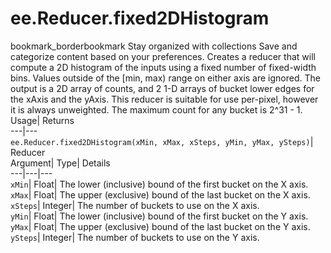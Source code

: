  
#  ee.Reducer.fixed2DHistogram 
bookmark_borderbookmark Stay organized with collections  Save and categorize content based on your preferences.
Creates a reducer that will compute a 2D histogram of the inputs using a fixed number of fixed-width bins. Values outside of the [min, max) range on either axis are ignored. The output is a 2D array of counts, and 2 1-D arrays of bucket lower edges for the xAxis and the yAxis. This reducer is suitable for use per-pixel, however it is always unweighted. The maximum count for any bucket is 2^31 - 1. 
Usage| Returns  
---|---  
`ee.Reducer.fixed2DHistogram(xMin, xMax, xSteps, yMin, yMax, ySteps)`| Reducer  
Argument| Type| Details  
---|---|---  
`xMin`| Float| The lower (inclusive) bound of the first bucket on the X axis.  
`xMax`| Float| The upper (exclusive) bound of the last bucket on the X axis.  
`xSteps`| Integer| The number of buckets to use on the X axis.  
`yMin`| Float| The lower (inclusive) bound of the first bucket on the Y axis.  
`yMax`| Float| The upper (exclusive) bound of the last bucket on the Y axis.  
`ySteps`| Integer| The number of buckets to use on the Y axis.  
